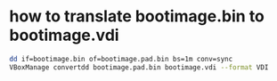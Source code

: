 # how to translate bootimage.bin to bootimage.vdi


```bash
dd if=bootimage.bin of=bootimage.pad.bin bs=1m conv=sync
VBoxManage convertdd bootimage.pad.bin bootimage.vdi --format VDI
```
